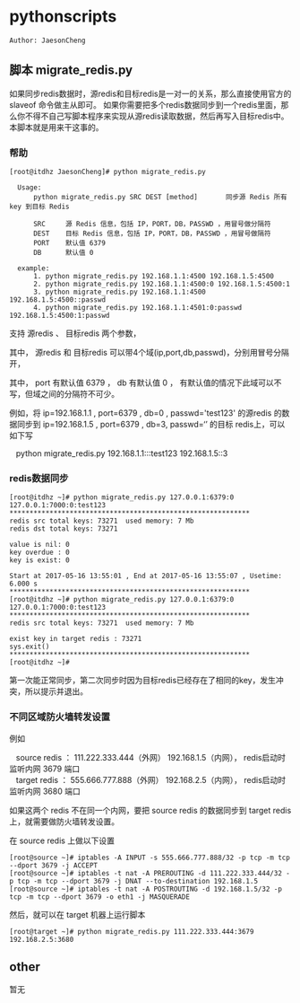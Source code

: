 # pythonscripts

    Author: JaesonCheng

## 脚本 migrate_redis.py

如果同步redis数据时，源redis和目标redis是一对一的关系，那么直接使用官方的 slaveof 命令做主从即可。
如果你需要把多个redis数据同步到一个redis里面，那么你不得不自己写脚本程序来实现从源redis读取数据，然后再写入目标redis中。本脚本就是用来干这事的。

### 帮助

    [root@itdhz JaesonCheng]# python migrate_redis.py

      Usage: 
          python migrate_redis.py SRC DEST [method]       同步源 Redis 所有 key 到目标 Redis 

          SRC     源 Redis 信息，包括 IP，PORT，DB，PASSWD ，用冒号做分隔符
          DEST    目标 Redis 信息，包括 IP，PORT，DB，PASSWD ，用冒号做隔符
          PORT    默认值 6379
          DB      默认值 0

      example:
          1. python migrate_redis.py 192.168.1.1:4500 192.168.1.5:4500
          2. python migrate_redis.py 192.168.1.1:4500:0 192.168.1.5:4500:1
          3. python migrate_redis.py 192.168.1.1:4500 192.168.1.5:4500::passwd
          4. python migrate_redis.py 192.168.1.1:4501:0:passwd 192.168.1.5:4500:1:passwd

支持 源redis 、 目标redis 两个参数，

其中， 源redis 和 目标redis 可以带4个域(ip,port,db,passwd)，分别用冒号分隔开， 

其中， port 有默认值 6379 ， db 有默认值 0 ， 有默认值的情况下此域可以不写，但域之间的分隔符不可少。

例如，将 ip=192.168.1.1 , port=6379 , db=0 , passwd='test123' 的源redis 的数据同步到 ip=192.168.1.5 , port=6379 , db=3, passwd=‘’ 的目标 redis上，可以如下写

    python migrate_redis.py 192.168.1.1:::test123 192.168.1.5::3


### redis数据同步

    [root@itdhz ~]# python migrate_redis.py 127.0.0.1:6379:0 127.0.0.1:7000:0:test123
    ************************************************************
    redis src total keys: 73271  used memory: 7 Mb
    redis dst total keys: 73271 

    value is nil: 0 
    key overdue : 0 
    key is exist: 0 

    Start at 2017-05-16 13:55:01 , End at 2017-05-16 13:55:07 , Usetime: 6.000 s
    ************************************************************
    [root@itdhz ~]# python migrate_redis.py 127.0.0.1:6379:0 127.0.0.1:7000:0:test123
    ************************************************************
    redis src total keys: 73271  used memory: 7 Mb

    exist key in target redis : 73271 
    sys.exit()
    ************************************************************
    [root@itdhz ~]# 

第一次能正常同步，第二次同步时因为目标redis已经存在了相同的key，发生冲突，所以提示并退出。

### 不同区域防火墙转发设置

例如

    source redis ： 111.222.333.444（外网） 192.168.1.5（内网）， redis启动时监听内网 3679 端口  
    target redis ： 555.666.777.888（外网） 192.168.2.5（内网）， redis启动时监听内网 3680 端口  

如果这两个 redis 不在同一个内网，要把 source redis 的数据同步到 target redis 上，就需要做防火墙转发设置。  

在 source redis 上做以下设置

    [root@source ~]# iptables -A INPUT -s 555.666.777.888/32 -p tcp -m tcp --dport 3679 -j ACCEPT
    [root@source ~]# iptables -t nat -A PREROUTING -d 111.222.333.444/32 -p tcp -m tcp --dport 3679 -j DNAT --to-destination 192.168.1.5
    [root@source ~]# iptables -t nat -A POSTROUTING -d 192.168.1.5/32 -p tcp -m tcp --dport 3679 -o eth1 -j MASQUERADE

然后，就可以在 target 机器上运行脚本  

    [root@target ~]# python migrate_redis.py 111.222.333.444:3679 192.168.2.5:3680    

## other

暂无
